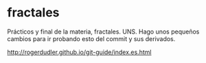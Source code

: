 # fractales
Prácticos y final de la materia, fractales. UNS.
Hago unos pequeños cambios para ir probando esto del commit y sus derivados.

http://rogerdudler.github.io/git-guide/index.es.html